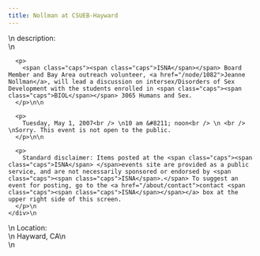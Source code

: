 ```yaml
---
title: Nollman at CSUEB-Hayward
---
```


<div class="flexinode-body flexinode-2">
  <div class="flexinode-textarea-1">
    <div class="form-item">
      \n <label>description:</label><br /> \n 
      
      <p>
        <span class="caps"><span class="caps">ISNA</span></span> Board Member and Bay Area outreach volunteer, <a href="/node/1082">Jeanne Nollman</a>, will lead a discussion on intersex/Disorders of Sex Development with the students enrolled in <span class="caps"><span class="caps">BIOL</span></span> 3065 Humans and Sex.
      </p>\n\n
      
      <p>
        Tuesday, May 1, 2007<br /> \n10 am &#8211; noon<br /> \n <br /> \nSorry. This event is not open to the public.
      </p>\n\n
      
      <p>
        Standard disclaimer: Items posted at the <span class="caps"><span class="caps">ISNA</span> </span>events site are provided as a public service, and are not necessarily sponsored or endorsed by <span class="caps"><span class="caps">ISNA</span>.</span> To suggest an event for posting, go to the <a href="/about/contact">contact <span class="caps"><span class="caps">ISNA</span></span></a> box at the upper right side of this screen.
      </p>\n
    </div>\n
  </div>
  
  <div class="flexinode-textfield-2">
    <div class="form-item">
      \n <label>Location:</label><br /> \n Hayward, CA\n
    </div>\n
  </div>
</div>
